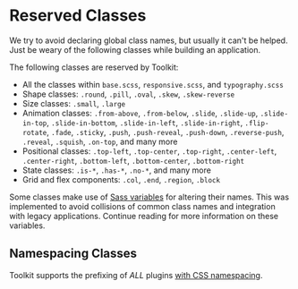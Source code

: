 # Reserved Classes #

We try to avoid declaring global class names, but usually it can't be helped. Just be weary of the following classes while building an application.

The following classes are reserved by Toolkit:

* All the classes within `base.scss`, `responsive.scss`, and `typography.scss`
* Shape classes: `.round`, `.pill`, `.oval`, `.skew`, `.skew-reverse`
* Size classes: `.small`, `.large`
* Animation classes: `.from-above`, `.from-below`, `.slide`, `.slide-up`, `.slide-in-top`,
    `.slide-in-bottom`, `.slide-in-left`, `.slide-in-right`, `.flip-rotate`,
    `.fade`, `.sticky`, `.push`, `.push-reveal`, `.push-down`, `.reverse-push`,
    `.reveal`, `.squish`, `.on-top`, and many more
* Positional classes: `.top-left`, `.top-center`, `.top-right`, `.center-left`, `.center-right`,
    `.bottom-left`, `.bottom-center`, `.bottom-right`
* State classes: `.is-*`, `.has-*`, `.no-*`, and many more
* Grid and flex components: `.col`, `.end`, `.region`, `.block`

Some classes make use of [Sass variables](../sass/variables.md) for altering their names. This was implemented to avoid collisions of common class names and integration with legacy applications. Continue reading for more information on these variables.

## Namespacing Classes ##

Toolkit supports the prefixing of *ALL* plugins [with CSS namespacing](../namespace.md).
